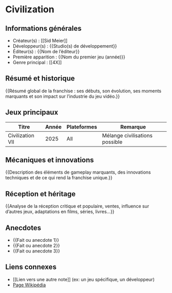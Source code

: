 
# Civilization

## Informations générales
- Créateur(s) : [[Sid Meier]]
- Développeur(s) : {{Studio(s) de développement}}
- Éditeur(s) : {{Nom de l’éditeur}}
- Première apparition : {{Nom du premier jeu (année)}}
- Genre principal : [[4X]]

## Résumé et historique
{{Résumé global de la franchise : ses débuts, son évolution, ses moments marquants et son impact sur l’industrie du jeu vidéo.}}

## Jeux principaux
| Titre            | Année     | Plateformes     | Remarque                       |
| ---------------- | --------- | --------------- | ------------------------------ |
| Civilization VII | 2025      | All             | Mélange civilisations possible |
## Mécaniques et innovations
{{Description des éléments de gameplay marquants, des innovations techniques et de ce qui rend la franchise unique.}}

## Réception et héritage
{{Analyse de la réception critique et populaire, ventes, influence sur d’autres jeux, adaptations en films, séries, livres...}}

## Anecdotes
- {{Fait ou anecdote 1}}
- {{Fait ou anecdote 2}}
- {{Fait ou anecdote 3}}

## Liens connexes
- [[Lien vers une autre note]] (ex: un jeu spécifique, un développeur)
- [Page Wikipédia](https://wikipedia.org)